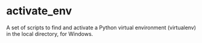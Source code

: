 # activate_env
A set of scripts to find and activate a Python virtual environment (virtualenv) in the local directory, for Windows.
